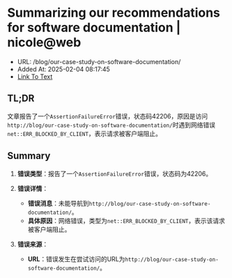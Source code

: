 # Summarizing our recommendations for software documentation | nicole@web
- URL: /blog/our-case-study-on-software-documentation/
- Added At: 2025-02-04 08:17:45
- [Link To Text](2025-02-04-summarizing-our-recommendations-for-software-documentation-nicole@web_raw.md)

## TL;DR
文章报告了一个`AssertionFailureError`错误，状态码42206，原因是访问`http://blog/our-case-study-on-software-documentation/`时遇到网络错误`net::ERR_BLOCKED_BY_CLIENT`，表示请求被客户端阻止。

## Summary
1. **错误类型**：报告了一个`AssertionFailureError`错误，状态码为42206。

2. **错误详情**：
   - **错误消息**：未能导航到`http://blog/our-case-study-on-software-documentation/`。
   - **具体原因**：网络错误，类型为`net::ERR_BLOCKED_BY_CLIENT`，表示该请求被客户端阻止。

3. **错误来源**：
   - **URL**：错误发生在尝试访问的URL为`http://blog/our-case-study-on-software-documentation/`。
